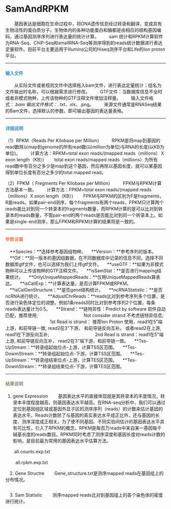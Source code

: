 # SamAndRPKM
　　基因表达是细胞在生命过程中，将DNA遗传信息经过转录和翻译，变成具有生物活性的蛋白质分子。生物体内的各种功能蛋白和酶都是由相应的结构基因编码，通过基因测序序列进行表达量的统计计算。
　　sam 统计和RPKM计算软件为RNA-Seq、ChIP-Seq和smallRNA-Seq等测序得到的reads统计数据进行表达定量软件。目前平台主要适用于Illumina公司的Hiseq测序平台和Life的Ion proton平台。
****
#### **<i class="fa fa-dot-circle-o" aria-hidden="true" style="color:#3090C7"></i><span style="color:#3090C7"> 输入文件**
　　从实际文件或者规则文件中选择拖入bam文件，进行表达定量统计；组名为文件输出时名称，可以根据需求进行修改。
　　GTF文件：当数据库信息不全时或者非模式物种，上传该物种的GTF注释文件增加注释量。
　　输入文件格式：*.bam  输出文件格式：*. txt、*xls、*.png。
　　来源文件通常是RNASeq结果的Bam文件，选择默认的参数，即可输出基因的表达量表格。
****
#### **<span class="glyphicon glyphicon-tags" aria-hidden="true" style="color:#3090C7"></span></i><span style="color:#3090C7"> 详细说明**
（1）RPKM（Reads Per Kilobase per Million）
　　RPKM是将map到基因的read数除以map到genome的所有read数(以million为单位)与RNA的长度(以KB为单位)。
　　计算方法：RPKM=total exon reads/(mapped reads（millions）Ｘ exon length（KB）)
　　total exon reads/mapped reads（millions）为所有read数中有百分之多少是map到这个基因，然后再除以基因长度，就可以某基因得到单位长度有百分之多少的total mapped read。

（2）FPKM（ Fregments Per Kilobase per Million）
　　FPKM与RPKM计算方法基本一致。
　　计算方法：FPKM=total exon reads/(mapped reads（millions）X exon length（KB）)
　　FPKM与RPKM的区别为F是fragments，R是reads。如果pair-end测序，每个fragments有两个reads，FPKM只计算两个reads能比对到同一个转录本的fragments数量，而RPKM计算的是可以比对到转录本的reads数量，不管pair-end的两个reads是否能比对到同一个转录本上。如果是single-end测序，那么FPKM和RPKM计算的结果将是一致的。

****
#### **<i class="fa fa-cog" aria-hidden="true" style="color:#F88158"></i> <span style="color:#F88158">参数设置**
　**Species：**选择参考基因组物种。
　**Version：**参考序列的版本。
　**Gtf：**同一版本的基因组数据，在不同数据库中记录的信息不同，选择不同数据库gtf文件，也可以选择为我们上传gtf文件。
　**useGTF：**如果为非模式物种可以上传该物种的GTF注释文件。
　**isSamStat：**是否进行mapping结果统计。
　**OnlyUniqueMappedReads：**仅用UniqueMappedReads算表达。
　**isCallExp：**计算表达量，是否计算FPKM或RPKM。
　**isCalGenStructure：**是否gene结构统计。
　**ncRNAStatistic：**是否ncRNA进行统计。
　**AdjustChrReads：**reads比对到参考序列多个位置，是否进行染色体定位的调整。例如1条reads同时比对到参考序列2个位置，每条reads表达量计为0.5。
　**Strand：**链特异性：Predict by software 软件自动匹配，推荐使用;
　　　　　　　　　　Not consider strand 不考虑链特异信息;
　　　　　　　　　　1st Read is strand： 推荐Ion Proton 使用，read1在5"端上游，和前导链一致, read2在3"下游， 和前导链反向互补。 或者read2在上游, read1在下游反向互补;
　　　　　　　　　　2nd Read is strand：read1在5"端上游, 和前导链反向互补， read2在3"端下游，和前导链一致。
　**Tss-UpStream：**转录组起始位点-上游，计算TSS区范围。
　**Tss-DowmStream：**转录组起始位点-下游，计算TSS区范围。
　**Tes-UpStream：**转录组结束位点-上游，计算TES区范围。
　**Tes-DowmStream：**转录组结束位点-下游，计算TES区范围。

****
#### **<i class="fa fa-file-text" aria-hidden="true" style="color:#848b79"></i><span style="color:#848b79"> 结果说明**
1. gene Expression
　　基因表达水平的直接体现就是其转录本的丰度情况，转录本丰度程度越高，则基因表达水平越高。在RNA-seq分析中，我们可以通过定位到基因组区域或基因外显子区的测序序列（reads）的计数来估计基因的表达水平。Reads计数除了与基因的真实表达水平成正比外，还与基因的长度、测序深度成正相关。为了使不同基因、不同实验间估计的基因表达水平具有可比性，引入了RPKM的概念，RPKM是每百万reads中来自某一基因每千碱基长度的reads数目。RPKM同时考虑了测序深度和基因长度对reads计数的影响，是目前最为常用的基因表达水平估算方法。

　　all.counts.exp.txt
<div style="text-align:center">
<img data-src="1.png" width="600px" ></img>
</div>
　　 all.rpkm.exp.txt
 <div style="text-align:center">
<img data-src="2.png" width="600px" ></img>
</div>

　2. Gene Structre
　　Gene_structure.txt是测序mapped reads在基因组上的分布情况。
 <div style="text-align:center">
<img data-src="3.png" width="600px"></img>
</div>
 <div style="text-align:center">
<img data-src="4.png" width="600px"></img>
</div>

　3. Sam Statistic
　　测序mapped reads比对到基因组上的各个染色体的密度进行统计。
<div style="text-align:center">
<img data-src="5.png" width="600px" ></img>
</div>